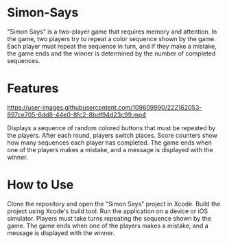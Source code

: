 # Simon-Says

"Simon Says" is a two-player game that requires memory and attention. 
In the game, two players try to repeat a color sequence shown by the game. 
Each player must repeat the sequence in turn, and if they make a mistake, 
the game ends and the winner is determined by the number of completed sequences.

# Features

https://user-images.githubusercontent.com/109609990/222162053-897ce705-6dd8-44e0-8fc2-8bdf94d23c99.mp4




Displays a sequence of random colored buttons that must be repeated by the players.
After each round, players switch places.
Score counters show how many sequences each player has completed.
The game ends when one of the players makes a mistake, and a message is displayed with the winner.

# How to Use
Clone the repository and open the "Simon Says" project in Xcode.
Build the project using Xcode's build tool.
Run the application on a device or iOS simulator.
Players must take turns repeating the sequence shown by the game.
The game ends when one of the players makes a mistake, and a message is displayed with the winner.

